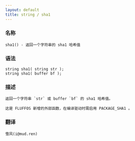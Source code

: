 ```yaml
---
layout: default
title: string / sha1
---
```


### 名称

    sha1() - 返回一个字符串的 sha1 哈希值

### 语法

    string sha1( string str );
    string sha1( buffer bf );

### 描述

    返回一个字符串 `str` 或 buffer `bf` 的 sha1 哈希值。

    这是 FLUFFOS 新增的外部函数，在编译驱动时需启用 PACKAGE_SHA1 。

### 翻译 ###

    雪风(i@mud.ren)
